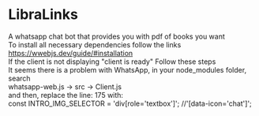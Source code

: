 # LibraLinks
A whatsapp chat bot that provides you with pdf of books you want <br/>
To install all necessary dependencies follow the links <br/>
https://wwebjs.dev/guide/#installation <br/>
If the client is not displaying "client is ready" Follow these steps <br/>
      It seems there is a problem with WhatsApp, in your node_modules folder, search <br/>
      whatsapp-web.js -> src -> Client.js <br/>
      and then, replace the line: 175 with:   <br/>
      const INTRO_IMG_SELECTOR = 'div[role=\'textbox\']'; //'[data-icon=\'chat\']'; <br/>

